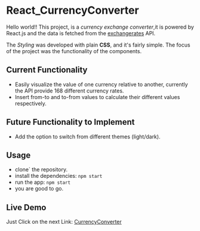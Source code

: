 # React_CurrencyConverter

Hello world!! This project, is a _currency exchange converter_,it is powered by React.js and the data is fetched from the [exchangerates](https://exchangeratesapi.io/) API.

The _Styling_ was developed with plain **CSS**, and it's fairly simple. The focus of the project was the functionality of the components.

## Current Functionality

- Easily visualize the value of one currency relative to another, currently the API provide 168 different currency rates.
- Insert from-to and to-from values to calculate their different values respectively.

## Future Functionality to Implement

- Add the option to switch from different themes (light/dark).

## Usage

- clone` the repository.
- install the dependencies:
  `npm start`
- run the app:
  `npm start`
- you are good to go.

## Live Demo

Just Click on the next Link: [CurrencyConverter](https://santiagoejm.github.io/React_CurrencyConverter/)
